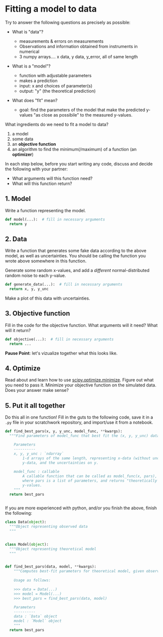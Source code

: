 # Fitting a model to data

Try to answer the following questions as precisely as possible: 

* What is "data"?

  * measurements & errors on measurements
  * Observations and information obtained from instruments in numerical
  * 3 numpy arrays…. x data, y data, y_error, all of same length

* What is a "model"?

  * function with adjustable parameters
  * makes a prediction
  * input: x and choices of parameter(s)
  * output: "y" (the theoretical prediction) 

* What does "fit" mean?

  * goal: find the parameters of the model that make the predicted y-values "as close as possibile" to the measured y-values.

  

What ingredients do we need to fit a model to data?

1. a model
2. some data
3. an **objective function**
4. an algorithm to find the minimum(/maximum) of a function (an **optimizer**)



In each step below, before you start writing any code, discuss and decide the following with your partner:

* What arguments will this function need?
* What will this function return?



## 1. Model

Write a function representing the model.  

```python
def model(...):  # fill in necessary arguments
  return y
```



## 2. Data

Write a function that generates some fake data according to the above model, as well as uncertainties.  You should be calling the function you wrote above somewhere in this function.

Generate some random x-values, and add a *different* normal-distributed random noise to each y-value.

```python
def generate_data(...):  # fill in necessary arguments
  return x, y, y_unc
```

Make a plot of this data with uncertainties.

## 3. Objective function

Fill in the code for the objective function.  What arguments will it need?  What will it return?

```python
def objective(...):  # fill in necessary arguments
  return ...
```

**Pause Point**: let's vizualize together what this looks like.

## 4. Optimize

Read about and learn how to use [scipy.optimize.minimize](https://docs.scipy.org/doc/scipy/reference/generated/scipy.optimize.minimize.html).  Figure out what you need to pass it.  Minimize your objective function on the simulated data.  Does your answer make sense?



## 5. Put it all together

Do this all in one function!  Fill in the guts to the following code, save it in a `.py` file in your scratchwork repository, and import/use it from a notebook.

```python
def find_best_pars(x, y, y_unc, model_func, **kwargs):
  """Find parameters of model_func that best fit the (x, y, y_unc) data

	Parameters
	----------
	x, y, y_unc : `ndarray`
		1-d arrays of the same length, representing x-data (without uncertainty),
		y-data, and the uncertainties on y.
		
	model_func : callable
		A callable function that can be called as model_func(x, pars),
		where pars is a list of parameters, and returns "theoretically perfect"
		y-values.
	"""  
  return best_pars
  
```



If you are more experienced with python, and/or you finish the above, finish the following: 

```python
class Data(object):
  """Object representing observed data
  """

  
class Model(object):
  """Object representing theoretical model
  """
  

def find_best_pars(data, model, **kwargs):
	"""Computes best-fit parameters for theoretical model, given observed data
	
	Usage as follows:
	 
	>>> data = Data(...)
	>>> model = Model(...)
	>>> best_pars = find_best_pars(data, model)
	
	Parameters
	----------
	data : `Data` object
	model : `Model` object
	"""
  return best_pars
```